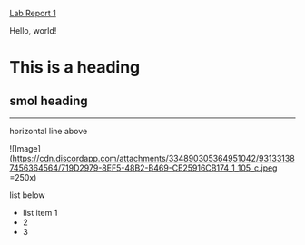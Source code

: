 [Lab Report 1](lab-report-1-week-2.html)

Hello, world!

# This is a heading

## smol heading

---

horizontal line above

![Image](https://cdn.discordapp.com/attachments/334890305364951042/931331387456364564/719D2979-8EF5-48B2-B469-CE25916CB174_1_105_c.jpeg =250x)

list below

* list item 1
* 2
* 3
